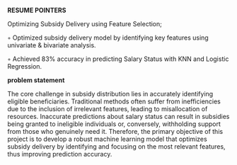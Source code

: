 **RESUME POINTERS**



Optimizing Subsidy Delivery using Feature Selection;


◦	Optimized subsidy delivery model by identifying key features using univariate & bivariate analysis.


◦	Achieved 83% accuracy in predicting Salary Status with KNN and Logistic Regression.






**problem statement**



The core challenge in subsidy distribution lies in accurately identifying eligible beneficiaries.
Traditional methods often suffer from inefficiencies due to the inclusion of irrelevant features,
leading to misallocation of resources. Inaccurate predictions about salary status can result in
subsidies being granted to ineligible individuals or, conversely, withholding support from those who
genuinely need it. Therefore, the primary objective of this project is to develop a robust machine
learning model that optimizes subsidy delivery by identifying and focusing on the most relevant
features, thus improving prediction accuracy.

